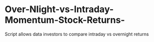 # Over-NIight-vs-Intraday-Momentum-Stock-Returns-
Script allows data investors to compare intraday vs overnight returns 

